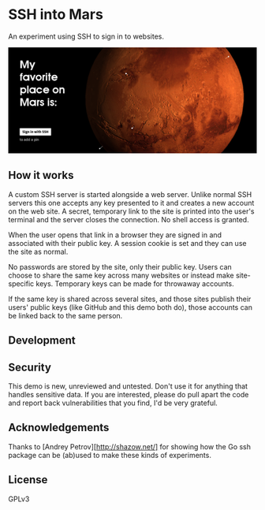# SSH into Mars

An experiment using SSH to sign in to websites.

![](screenshot_cropped.png)


## How it works

A custom SSH server is started alongside a web server. Unlike normal SSH
servers this one accepts any key presented to it and creates a new
account on the web site. A secret, temporary link to the site is printed
into the user's terminal and the server closes the connection. No shell
access is granted.

When the user opens that link in a browser they are signed in and
associated with their public key. A session cookie is set and they can
use the site as normal.

No passwords are stored by the site, only their public key. Users can
choose to share the same key across many websites or instead make
site-specific keys. Temporary keys can be made for throwaway accounts. 

If the same key is shared across several sites, and those sites publish
their users' public keys (like GitHub and this demo both do), those
accounts can be linked back to the same person.


## Development


## Security

This demo is new, unreviewed and untested. Don't use it for anything
that handles sensitive data. If you are interested, please do pull apart
the code and report back vulnerabilities that you find, I'd be very
grateful.


## Acknowledgements

Thanks to [Andrey Petrov][http://shazow.net/] for showing how the Go ssh
package can be (ab)used to make these kinds of experiments.


## License

GPLv3

